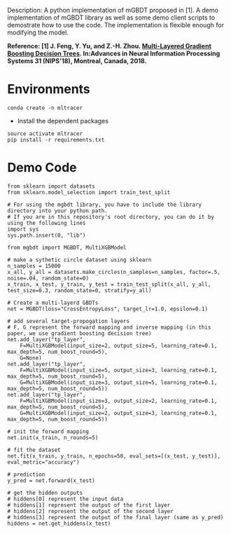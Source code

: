 Description: A python implementation of mGBDT proposed in [1].
A demo implementation of mGBDT library as well as some demo client scripts to demostrate how to use the code.
The implementation is flexible enough for modifying the model.

**Reference: [1] J. Feng, Y. Yu, and Z.-H. Zhou. [Multi-Layered Gradient Boosting Decision Trees](http://lamda.nju.edu.cn/fengj/paper/mGBDT.pdf). In:Advances in Neural Information Processing Systems 31 (NIPS'18), Montreal, Canada, 2018.**


# Environments
```
conda create -n mltracer
```
- Install the dependent packages
```
source activate mltracer
pip install -r requirements.txt
```

# Demo Code

```
from sklearn import datasets
from sklearn.model_selection import train_test_split

# For using the mgbdt library, you have to include the library directory into your python path.
# If you are in this repository's root directory, you can do it by using the following lines
import sys
sys.path.insert(0, "lib")

from mgbdt import MGBDT, MultiXGBModel

# make a sythetic circle dataset using sklearn
n_samples = 15000
x_all, y_all = datasets.make_circles(n_samples=n_samples, factor=.5, noise=.04, random_state=0)
x_train, x_test, y_train, y_test = train_test_split(x_all, y_all, test_size=0.3, random_state=0, stratify=y_all)

# Create a multi-layerd GBDTs
net = MGBDT(loss="CrossEntropyLoss", target_lr=1.0, epsilon=0.1)

# add several target-propogation layers
# F, G represent the forward mapping and inverse mapping (in this paper, we use gradient boosting decision tree)
net.add_layer("tp_layer",
    F=MultiXGBModel(input_size=2, output_size=5, learning_rate=0.1, max_depth=5, num_boost_round=5),
    G=None)
net.add_layer("tp_layer",
    F=MultiXGBModel(input_size=5, output_size=3, learning_rate=0.1, max_depth=5, num_boost_round=5),
    G=MultiXGBModel(input_size=3, output_size=5, learning_rate=0.1, max_depth=5, num_boost_round=5))
net.add_layer("tp_layer",
    F=MultiXGBModel(input_size=3, output_size=2, learning_rate=0.1, max_depth=5, num_boost_round=5),
    G=MultiXGBModel(input_size=2, output_size=3, learning_rate=0.1, max_depth=5, num_boost_round=5))

# init the forward mapping
net.init(x_train, n_rounds=5)

# fit the dataset
net.fit(x_train, y_train, n_epochs=50, eval_sets=[(x_test, y_test)], eval_metric="accuracy")

# prediction
y_pred = net.forward(x_test)

# get the hidden outputs
# hiddens[0] represent the input data
# hiddens[1] represent the output of the first layer
# hiddens[2] represent the output of the second layer
# hiddens[3] represent the output of the final layer (same as y_pred)
hiddens = net.get_hiddens(x_test)
```
